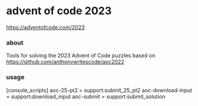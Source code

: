 advent of code 2023
===================

https://adventofcode.com/2023

### about

Tools for solving the 2023 Advent of Code puzzles
based on https://github.com/anthonywritescode/aoc2022

### usage

[console_scripts]
aoc-25-pt2 = support:submit_25_pt2
aoc-download-input = support:download_input
aoc-submit = support:submit_solution
